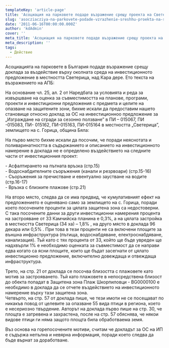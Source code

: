 ```yaml
---
templateKey: 'article-page'
title: 'Асоциация на парковете подаде възражение срещу проекта на Светерица'
slug: 'asocziacziya-na-parkovete-podade-vzrazhenie-sreshhu-proekta-na-svetericza'
date: '2011-06-16T00:00:00.000Z'
author: 'kdAdmin'
cover: ''
meta_title: 'Асоциация на парковете подаде възражение срещу проекта на Светерица'
meta_description: ''
tags:
  - Действие
---
```


Асоциацията на парковете в България подаде възражение срещу доклада за въздействие върху околната среда на инвестиционното предложение в местността Светерица, над Кара дере. Ето текста на възражението на АПБ:

На основание чл. 25, ал. 2 от Наредбата за условията и реда за извършване на оценка за съвместимостта на планове, програми, проекти и инвестиционни предложения с предмета и целите на опазване на защитените зони, бихме искали да предоставим нашето становище относно доклад за ОС на инвестиционноо предложение за „Изграждане на сгради за сезонно ползване” в ПИ – 015067, ПИ -015083, ПИ- 015162, ПИ-015163, ПИ-015164 в местността „Светерица”, землището на с. Горица, община Бяла:

На първо място бихме искали да посочим, че поради неяснотата и поливаринатността в съдържанието и описанието на инвестиционното намерение в доклада не е определено въздействието на следните части от инвестиционния проект:

\- Асфалтирането на пътната връзка (стр.15)  
\- Водоснабдителните съоръжения (канали и резрвоари) (стр.15-16)  
\- Съоръжения за пречистване и евентуално заустване на водите (стр.16-17)  
\- Връзка с близките плажове (стр.21)

На второ място, следва да се има предвид, че кумулативният ефект на предложението е оценявано само за землището на с. Горица, поради което посочените проценти за цялата защитена зона са недостоверни. С така посочените данни за други инвестиционни намерения процента на застрояване от ЗЗ Камчийска планина е 0,3%, а на цялата застройка в местността Светерица (34 ха) – 1,8% , на друго място в доклада 96 декара или 0,5% . При това в тези проценти не са включени площите за външна инфраструктура (пътища, водоснабдяване, електроснабдяване, канализация). Тъй като с тях процента от ЗЗ, който ще бъде увреден ще надхвърли 1% е необходимо оценката за съвместимост да се направи едва когато са ясни площите, които ще бъдат засегнати от цялато инвестиционно предложение, включително довеждаща и отвеждаща инфраструктура.

Трето, на стр. 21 от доклада се посочва близостта с плажовете като мотив за застрояването. Тъй като плажовете в непосредствена близост до обекта попадат в Защитена зона Плаж Шкорпиловци - BG0000100 е необхдимо в доклада да се отчете въздействието на инвестиционното намерение върху тази защитена зона.  
Четвърто, на стр. 57 от доклада пише, че тези имоти не се посещават по никакъв повод от целевите за опазване 55 вида птици в региона, което е несериозно твърдение. Авторът на доклада първо пише на стр. 30, че площта е затревена и захрастена, после на стр. 57 обяснява, че някои видове птици ги няма защото площта била обработваема земя.

Въз основа на горепосочените мотиви, считам че докладът за ОС на ИП е съдържа непълна и невярна информация, поради което следва да бъде върнат за доработване.
